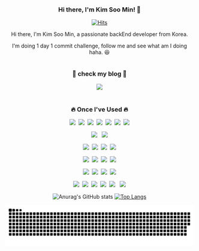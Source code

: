 <div align="center">

### Hi there, I'm Kim Soo Min! 👋

[![Hits](https://hits.seeyoufarm.com/api/count/incr/badge.svg?url=https%3A%2F%2Fgithub.com%2Findeeeah&count_bg=%2379C83D&title_bg=%23555555&icon=&icon_color=%23E7E7E7&title=hits&edge_flat=false)](https://hits.seeyoufarm.com)

<p>Hi there, I'm Kim Soo Min, a passionate backEnd developer from Korea.</p>
<p>I'm doing 1 day 1 commit challenge, follow me and see what am I doing haha. 😆</p>

#
<h3>🌷 check my blog 🌷</h3>

<p><a href="https://indeeah.notion.site/98aa743cc49f4f3dbf61ef75dec7ec53" target="_blank"><img src="https://img.shields.io/badge/BLOG-EA4AAA?style=flat&logo=GitHub Sponsors&logoColor=white"/></a></p>

#

<h3>🔥 Once I've Used 🔥</h3>

<p><img src="https://img.shields.io/badge/Node.js-c2c5c5?style=flat&logo=Node.js&logoColor=339933"/>&nbsp;&nbsp;<img src="https://img.shields.io/badge/MySQL-f1d8d9?style=flat&logo=MySQL&logoColor=4479A1"/>&nbsp;&nbsp;<img src="https://img.shields.io/badge/Oracle-f1d8d9?style=flat&logo=Oracle&logoColor=F80000"/>&nbsp;&nbsp;<img src="https://img.shields.io/badge/Bootstrap-yellow?style=flat&logo=Bootstrap&logoColor=7952B3"/>&nbsp;&nbsp;<img src="https://img.shields.io/badge/Spring-lightgrey?style=flat&logo=Spring&logoColor=6DB33F"/>&nbsp;&nbsp;<img src="https://img.shields.io/badge/C-lightgrey?style=flat&logo=C&logoColor=A8B9CC"/>&nbsp;&nbsp;<img src="https://img.shields.io/badge/Java-gray?style=flat&logo=Java&logoColor=F7DF1E"/></p>

<p><img src="https://img.shields.io/badge/Mocha-green?style=flat&logo=Mocha&logoColor=8D6748"/>&nbsp;&nbsp;
<img src="https://img.shields.io/badge/Jest-green?style=flat&logo=Jest&logoColor=C21325"/></p>

<p><img src="https://img.shields.io/badge/HTML5-E34F26?style=flat&logo=html5&logoColor=white"/>&nbsp;&nbsp;<img src="https://img.shields.io/badge/CSS3-1572B6?style=flat&logo=css3&logoColor=white"/>&nbsp;&nbsp;<img src="https://img.shields.io/badge/JavaScript-gray?style=flat&logo=JavaScript&logoColor=F7DF1E"/>&nbsp;&nbsp;<img src="https://img.shields.io/badge/Vue.js-gray?style=flat&logo=Vue.js&logoColor=4FC08D"/></p>

<p><img src="https://img.shields.io/badge/Amazon AWS-gray?style=flat&logo=Amazon AWS&logoColor=232F3E"/>&nbsp;&nbsp;<img src="https://img.shields.io/badge/AWS Lambda-gray?style=flat&logo=AWS Lambda&logoColor=FF9900"/>&nbsp;&nbsp;<img src="https://img.shields.io/badge/Amazon S3-gray?style=flat&logo=Amazon S3&logoColor=569A31"/>&nbsp;&nbsp;<img src="https://img.shields.io/badge/Amazon API Gateway-gray?style=flat&logo=Amazon API Gateway&logoColor=FF4F8B"/></p>

<p><img src="https://img.shields.io/badge/Amazon CloudWatch-gray?style=flat&logo=Amazon CloudWatch&logoColor=FF4F8B"/>&nbsp;&nbsp;<img src="https://img.shields.io/badge/Amazon SQS-gray?style=flat&logo=Amazon SQS&logoColor=FF4F8B"/>&nbsp;&nbsp;<img src="https://img.shields.io/badge/Amazon DynamoDB-gray?style=flat&logo=Amazon DynamoDB&logoColor=4053D6"/>&nbsp;&nbsp;<img src="https://img.shields.io/badge/Amazon RDS-gray?style=flat&logo=Amazon RDS&logoColor=527FFF"/></p>

<p><img src="https://img.shields.io/badge/Notion-b4f5bd?style=flat&logo=Notion&logoColor=black"/>&nbsp;&nbsp;<img src="https://img.shields.io/badge/GitHub-gray?style=flat&logo=GitHub&logoColor=black"/>&nbsp;&nbsp;<img src="https://img.shields.io/badge/Git-blue?style=flat&logo=Git&logoColor=F05032"/>&nbsp;&nbsp;<img src="https://img.shields.io/badge/Jira-green?style=flat&logo=Jira&logoColor=0052CC"/>&nbsp;&nbsp;<img src="https://img.shields.io/badge/Microsoft Teams-blue?style=flat&logo=Microsoft Teams&logoColor=6264A7"/>
&nbsp;&nbsp;<img src="https://img.shields.io/badge/Discord-blue?style=flat&logo=Discord&logoColor=5865F2"/></p>
  

![Anurag's GitHub stats](https://github-readme-stats.vercel.app/api?username=indeeeah&theme=blue-green&show_icons=true)
[![Top Langs](https://github-readme-stats.vercel.app/api/top-langs/?username=indeeeah&langs_count=10&layout=compact&theme=blue-green)](https://github.com/indeeeah/github-readme-stats)

</div>

![snake gif](https://github.com/indeeeah/indeeeah/blob/output/github-contribution-grid-snake.svg)

<!--
**indeeeah/indeeeah** is a ✨ _special_ ✨ repository because its `README.md` (this file) appears on your GitHub profile.

Here are some ideas to get you started:

- 🔭 I’m currently working on ...
- 🌱 I’m currently learning ...
- 👯 I’m looking to collaborate on ...
- 🤔 I’m looking for help with ...
- 💬 Ask me about ...
- 📫 How to reach me: ...
- 😄 Pronouns: ...
- ⚡ Fun fact: ...
-->
